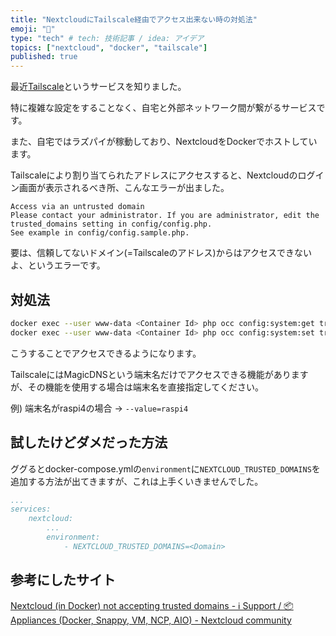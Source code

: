 ```yaml
---
title: "NextcloudにTailscale経由でアクセス出来ない時の対処法"
emoji: "🌟"
type: "tech" # tech: 技術記事 / idea: アイデア
topics: ["nextcloud", "docker", "tailscale"]
published: true
---
```


最近[Tailscale](https://tailscale.com)というサービスを知りました。

特に複雑な設定をすることなく、自宅と外部ネットワーク間が繋がるサービスです。

また、自宅ではラズパイが稼動しており、NextcloudをDockerでホストしています。

Tailscaleにより割り当てられたアドレスにアクセスすると、Nextcloudのログイン画面が表示されるべき所、こんなエラーが出ました。

```
Access via an untrusted domain
Please contact your administrator. If you are administrator, edit the trusted_domains setting in config/config.php.
See example in config/config.sample.php.
```

要は、信頼してないドメイン(=Tailscaleのアドレス)からはアクセスできないよ、というエラーです。

## 対処法

```bash
docker exec --user www-data <Container Id> php occ config:system:get trusted_domains # 今のアドレス確認
docker exec --user www-data <Container Id> php occ config:system:set trusted_domains 2 --value=<Domain>
```

こうすることでアクセスできるようになります。

TailscaleにはMagicDNSという端末名だけでアクセスできる機能がありますが、その機能を使用する場合は端末名を直接指定してください。

例) 端末名がraspi4の場合 -> `--value=raspi4`

## 試したけどダメだった方法

ググるとdocker-compose.ymlの`environment`に`NEXTCLOUD_TRUSTED_DOMAINS`を追加する方法が出てきますが、これは上手くいきませんでした。

```yml
...
services:
    nextcloud:
        ...
        environment:
            - NEXTCLOUD_TRUSTED_DOMAINS=<Domain>
```

## 参考にしたサイト

[Nextcloud (in Docker) not accepting trusted domains - ℹ️ Support / 📦 Appliances (Docker, Snappy, VM, NCP, AIO) - Nextcloud community](https://help.nextcloud.com/t/nextcloud-in-docker-not-accepting-trusted-domains/64208/4)
